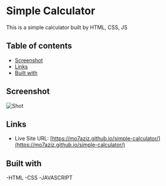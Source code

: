 # Simple Calculator

This is a simple calculator built by HTML, CSS, JS

## Table of contents
- [Screenshot](#screenshot)
- [Links](#links)
- [Built with](#built-with)

## Screenshot

![Shot](.screenshot.png)

## Links

- Live Site URL: [https://mo7aziz.github.io/simple-calculator/](https://mo7aziz.github.io/simple-calculator/)

## Built with

-HTML
-CSS
-JAVASCRIPT
